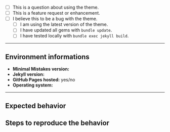 <!--
  Before submitting please search open and closed issues at 
  https://github.com/mmistakes/minimal-mistakes/issues to avoid duplication.

  Feel free to use the following as a template and remove or add fields as you 
  see fit. You can convert `[ ]` into `[x]` completed check boxes.
-->

- [ ] This is a question about using the theme.
- [ ] This is a feature request or enhancement.
- [ ] I believe this to be a bug with the theme.
  - [ ] I am using the latest version of the theme.
  - [ ] I have updated all gems with `bundle update`.
  - [ ] I have tested locally with `bundle exec jekyll build`.

---

## Environment informations

<!--
  Please include theme version, Jekyll version, whether you are hosting with
  GitHub Pages, and the operating system you are on or tested with.
-->

- **Minimal Mistakes version:** 
- **Jekyll version:**
- **GitHub Pages hosted:** yes/no
- **Operating system:** 

---

## Expected behavior

<!--
  Describe the intended output or what you expected to see.
-->

## Steps to reproduce the behavior

<!--
  Include a link to a public repository or ZIP file so that the behavior or bug 
  can easily be reproduced. Being able to see your actual files helps with 
  troubleshooting as most issues stem from invalid/missing YAML Front Matter, a 
  mis-configured _config.sys file, or problematic site content. 

  Describe the steps you took for this problem to exist. Such as: you cloned the 
  theme, customized _config.yml, added your own posts, and started up a Jekyll
  server locally.

  If an error occurred on GitHub Pages when pushing, please test a local version
  following these setup instructions: 
  https://help.github.com/articles/setting-up-your-github-pages-site-locally-with-jekyll/

  Then provide a complete log by running `bundle exec jekyll build --trace --verbose` 
  and include this output in the filed issue.

  Screenshots can also be included if they help illustrate a behavior.
-->
